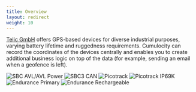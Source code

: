 ```yaml
---
title: Overview
layout: redirect
weight: 10
---
```


[Telic GmbH](http://www.telic.de/en/) offers GPS-based devices for diverse industrial purposes, varying battery lifetime and ruggedness requirements. Cumulocity can record the coordinates of the devices centrally and enables you to create additional business logic on top of the data (for example, sending an email when a geofence is left).

<img src="/images/devices/telic/sbc_avl_m.jpg" alt="SBC AVL/AVL Power" style="display: inline">
<img src="/images/devices/telic/sbc3_can.jpg" alt="SBC3 CAN" style="display: inline">
<img src="/images/devices/telic/picotrack.jpg" alt="Picotrack" style="display: inline">
<img src="/images/devices/telic/picotrack_ip69k.jpg" alt="Picotrack IP69K" style="display: inline">
<img src="/images/devices/telic/endurance_primary.jpg" alt="Endurance Primary" style="display: inline">
<img src="/images/devices/telic/endurance.jpg" alt="Endurance Rechargeable" style="display: inline">
